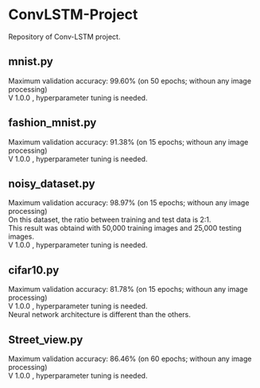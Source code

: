 # ConvLSTM-Project
Repository of Conv-LSTM project.

## mnist.py
Maximum validation accuracy: 99.60% (on 50 epochs; withoun any image processing)<br>
V 1.0.0 , hyperparameter tuning is needed.

## fashion_mnist.py
Maximum validation accuracy: 91.38% (on 15 epochs; withoun any image processing)<br>
V 1.0.0 , hyperparameter tuning is needed.

## noisy_dataset.py
Maximum validation accuracy: 98.97% (on 15 epochs; withoun any image processing)<br>
On this dataset, the ratio between training and test data is 2:1.<br>
This result was obtaind with 50,000 training images and 25,000 testing images. <br>
V 1.0.0 , hyperparameter tuning is needed.

## cifar10.py
Maximum validation accuracy: 81.78% (on 15 epochs; withoun any image processing) <br>
V 1.0.0 , hyperparameter tuning is needed.<br>
Neural network architecture is different than the others.

## Street_view.py
Maximum validation accuracy: 86.46% (on 60 epochs; withoun any image processing)<br>
V 1.0.0 , hyperparameter tuning is needed.
